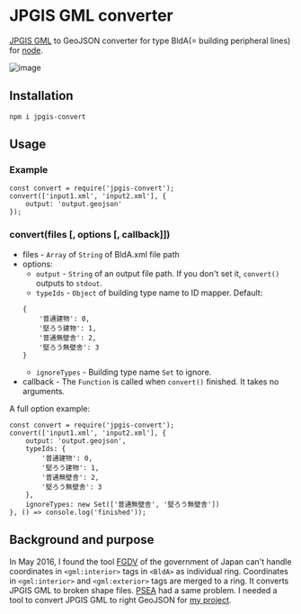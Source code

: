 # JPGIS GML converter

[JPGIS GML](http://fgd.gsi.go.jp/download/) to GeoJSON converter for type BldA(= building peripheral lines) for [node](https://nodejs.org/).

![image](https://knt5.github.io/assets/img/product/jpgis-convert/jpgis-convert.png)

## Installation

```
npm i jpgis-convert
```

## Usage

### Example

```
const convert = require('jpgis-convert');
convert(['input1.xml', 'input2.xml'], {
	output: 'output.geojson'
});
```

### convert(files [, options [, callback]])

- files - ```Array``` of ```String``` of BldA.xml file path
- options:
	- ```output``` - ```String``` of an output file path. If you don't set it, ```convert()``` outputs to ```stdout```.
	- ```typeIds``` - ```Object``` of building type name to ID mapper. Default:
	```
	{
		'普通建物': 0,
		'堅ろう建物': 1,
		'普通無壁舎': 2,
		'堅ろう無壁舎': 3
	}
	```
	- ```ignoreTypes``` - Building type name ```Set``` to ignore.
- callback - The ```Function``` is called when ```convert()``` finished. It takes no arguments.

A full option example:

```
const convert = require('jpgis-convert');
convert(['input1.xml', 'input2.xml'], {
	output: 'output.geojson',
	typeIds: {
		'普通建物': 0,
		'堅ろう建物': 1,
		'普通無壁舎': 2,
		'堅ろう無壁舎': 3
	},
	ignoreTypes: new Set(['普通無壁舎', '堅ろう無壁舎'])
}, () => console.log('finished'));
```

## Background and purpose

In May 2016, I found the tool [FGDV](http://fgd.gsi.go.jp/download/menu.php) of the government of Japan can't handle coordinates in ```<gml:interior>``` tags in ```<BldA>``` as individual ring. Coordinates in ```<gml:interior>``` and ```<gml:exterior>``` tags are merged to a ring. It converts JPGIS GML to broken shape files. [PSEA](http://psgsv2.gsi.go.jp/koukyou/public/sien/pindex.html) had a same problem. I needed a tool to convert JPGIS GML to right GeoJSON for [my project](https://github.com/knt5/city-generator).

